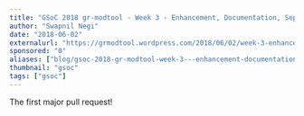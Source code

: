 ```yaml
---
title: "GSoC 2018 gr-modtool - Week 3 - Enhancement, Documentation, Separation of Modules (started)"
author: "Swapnil Negi"
date: "2018-06-02"
externalurl: "https://grmodtool.wordpress.com/2018/06/02/week-3-enhancement-documentation-separation-of-modules-started/"
sponsored: "0"
aliases: ["blog/gsoc-2018-gr-modtool-week-3---enhancement-documentation-separation-of-modules-started"]
thumbnail: "gsoc"
tags: ["gsoc"]
---
```

The first major pull request!
<!--more-->
